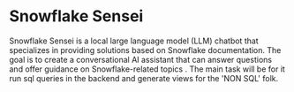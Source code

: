 # Snowflake Sensei


Snowflake Sensei is a local large language model (LLM) chatbot that specializes in providing solutions based on Snowflake documentation. The goal is to create a conversational AI assistant that can answer questions and offer guidance on Snowflake-related topics . The main task will be for it run sql queries in the backend and generate views for the 'NON SQL' folk.


